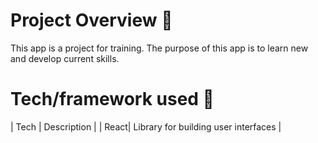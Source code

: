 <h1>Project Overview 🎨</h1>

This app is a project for training. The purpose of this app is to learn new and develop current skills.

<h1>Tech/framework used 🧰</h1>


| Tech | Description  |
| React| Library for building user interfaces |

